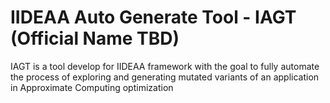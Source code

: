 # IIDEAA Auto Generate Tool - IAGT (Official Name TBD)

IAGT is a tool develop for IIDEAA framework with the goal to fully automate the process of exploring and generating mutated variants of an application in Approximate Computing optimization
